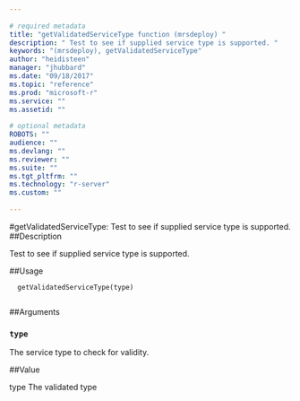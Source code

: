 ```yaml
--- 
 
# required metadata 
title: "getValidatedServiceType function (mrsdeploy) " 
description: " Test to see if supplied service type is supported. " 
keywords: "(mrsdeploy), getValidatedServiceType" 
author: "heidisteen" 
manager: "jhubbard" 
ms.date: "09/18/2017" 
ms.topic: "reference" 
ms.prod: "microsoft-r" 
ms.service: "" 
ms.assetid: "" 
 
# optional metadata 
ROBOTS: "" 
audience: "" 
ms.devlang: "" 
ms.reviewer: "" 
ms.suite: "" 
ms.tgt_pltfrm: "" 
ms.technology: "r-server" 
ms.custom: "" 
 
--- 
```

 
 
 
 
 #getValidatedServiceType: Test to see if supplied service type is supported. 
 ##Description
 
Test to see if supplied service type is supported.
 
 
 ##Usage

```   
  getValidatedServiceType(type)
 
```
 
 ##Arguments

   
  
 ### `type`
 The service type to check for validity. 
  
 
 
 ##Value
 
type The validated type
 
